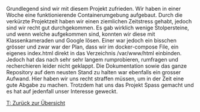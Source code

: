 Grundlegend sind wir mit diesem Projekt zufrieden. Wir haben in einer Woche eine funktionierende Containerumgebung aufgebaut. Durch die verkürzte Projektzeit haben wir einen ziemlichen Zeitstress gehabt, jedoch sind wir recht gut durchgekommen. Es gab wirklich wenige Stolpersteine, und wenn welche aufgekommen sind, konnten wir diese mit Klassenkameraden und Google lösen. Einer war jedoch ein bisschen grösser und zwar war der Plan, dass wir im docker-compose File, ein eigenes index.html direkt in das Verzeichnis /var/www/html einbinden. Jedoch hat das nach sehr sehr langem rumprobieren, rumfragen und recherchieren leider nicht geklappt. Die Dokumentation sowie das ganze Repository auf dem neusten Stand zu halten war ebenfalls ein grosser Aufwand. Hier haben wir uns recht straffen müssen, um in der Zeit eine gute Abgabe zu machen. Trotzdem hat uns das Projekt Spass gemacht und es hat auf jedenfall unser Interesse geweckt.

[T: Zurück zur Übersicht](./README.md)